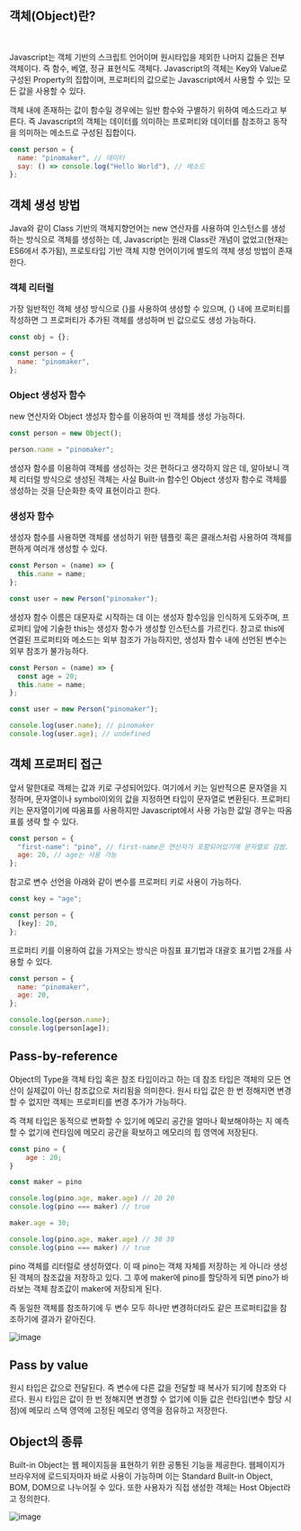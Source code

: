 ## 객체(Object)란?

<br />

Javascript는 객체 기반의 스크립트 언어이며 원시타입을 제외한 나머지 값들은 전부 객체이다. 즉 함수, 베열, 정규 표현식도 객체다. Javascript의 객체는 Key와 Value로 구성된 Property의 집합이며, 프로퍼티의 값으로는 Javascript에서 사용할 수 있는 모든 값을 사용할 수 있다.

객체 내에 존재하는 값이 함수일 경우에는 일반 함수와 구별하기 위하여 메소드라고 부른다. 즉 Javascript의 객체는 데이터를 의미하는 프로퍼티와 데이터를 참조하고 동작을 의미하는 메소드로 구성된 집합이다.

```javascript
const person = {
  name: "pinomaker", // 데이터
  say: () => console.log("Hello World"), // 메소드
};
```

## 객체 생성 방법

Java와 같이 Class 기반의 객체지향언어는 new 연산자를 사용하여 인스턴스를 생성하는 방식으로 객체를 생성하는 데, Javascript는 원래 Class란 개념이 없었고(현재는 ES6에서 추가됨), 프로토타입 기반 객체 지향 언어이기에 별도의 객체 생성 방법이 존재한다.

### 객체 리터럴

가장 일반적인 객체 생성 방식으로 {}를 사용하여 생성할 수 있으며, {} 내에 프로퍼티를 작성하면 그 프로퍼티가 추가된 객체를 생성하며 빈 값으로도 생성 가능하다.

```javascript
const obj = {};

const person = {
  name: "pinomaker",
};
```

### Object 생성자 함수

new 연산자와 Object 생성자 함수를 이용하여 빈 객체를 생성 가능하다.

```javascript
const person = new Object();

person.name = "pinomaker";
```

생성자 함수를 이용하여 객체를 생성하는 것은 편하다고 생각하지 않은 데, 알아보니 객체 리터럴 방식으로 생성된 객체는 사실 Built-in 함수인 Object 생성자 함수로 객체를 생성하는 것을 단순화한 축약 표현이라고 한다.

### 생성자 함수

생성자 함수를 사용하면 객체를 생성하기 위한 템플릿 혹은 클래스처럼 사용하여 객체를 편하게 여러개 생성할 수 있다.

```javascript
const Person = (name) => {
  this.name = name;
};

const user = new Person("pinomaker");
```

생성자 함수 이름은 대문자로 시작하는 데 이는 생성자 함수임을 인식하게 도와주며, 프로퍼티 앞에 기술한 this는 생성자 함수가 생성할 인스턴스를 가르킨다. 참고로 this에 연결된 프로퍼티와 메소드는 외부 참조가 가능하지만, 생성자 함수 내에 선언된 변수는 외부 참조가 불가능하다.

```javascript
const Person = (name) => {
  const age = 20;
  this.name = name;
};

const user = new Person("pinomaker");

console.log(user.name); // pinomaker
console.log(user.age); // undefined
```

## 객체 프로퍼티 접근

앞서 말한대로 객체는 값과 키로 구성되어있다. 여기에서 키는 일반적으론 문자열을 지정하며, 문자열이나 symbol이외의 값을 지정하면 타입이 문자열로 변환된다. 프로퍼티 키는 문자열이기에 따옴표를 사용하지만 Javascript에서 사용 가능한 값일 경우는 따옴표를 생략 할 수 있다.

```javascript
const person = {
  "first-name": "pino", // first-name은 연산자가 포함되어있기에 문자열로 감쌈.
  age: 20, // age는 사용 가능
};
```

참고로 변수 선언을 아래와 같이 변수를 프로퍼티 키로 사용이 가능하다.

```javascript
const key = "age";

const person = {
  [key]: 20,
};
```

프로퍼티 키를 이용하여 값을 가져오는 방식은 마침표 표기법과 대괄호 표기법 2개를 사용할 수 있다.

```javascript
const person = {
  name: "pinomaker",
  age: 20,
};

console.log(person.name);
console.log(person[age]);
```

## Pass-by-reference

Object의 Type을 객체 타입 혹은 참조 타입이라고 하는 데 참조 타입은 객체의 모든 연산이 실제값이 아닌 참조값으로 처리됨을 의미한다. 원시 타입 값은 한 번 정해지면 변경할 수 없지만 객체는 프로퍼티를 변경 추가가 가능하다.

즉 객체 타입은 동적으로 변화할 수 있기에 메모리 공간을 얼마나 확보해야하는 지 예측할 수 없기에 런타임에 메모리 공간을 확보하고 메모리의 힙 영역에 저장된다.

```javascript
const pino = {
    age : 20;
}

const maker = pino

console.log(pino.age, maker.age) // 20 20
console.log(pino === maker) // true

maker.age = 30;

console.log(pino.age, maker.age) // 30 30
console.log(pino === maker) // true
```

pino 객체를 리터럴로 생성하였다. 이 때 pino는 객체 자체를 저장하는 게 아니라 생성된 객체의 참조값을 저장하고 있다. 그 후에 maker에 pino를 할당하게 되면 pino가 바라보는 객체 참조값이 maker에 저장되게 된다.

즉 동일한 객체를 참조하기에 두 변수 모두 하나만 변경하더라도 같은 프로퍼티값을 참조하기에 결과가 같아진다.

![image](https://github.com/pinomaker-hoo/TIL/assets/56928532/89b00be7-e4e0-4564-ad87-591be3c27831)

## Pass by value

원시 타입은 값으로 전달된다. 즉 변수에 다른 값을 전달할 때 복사가 되기에 참조와 다르다. 원시 타입은 값이 한 번 정해지면 변경할 수 없기에 이들 값은 런타임(변수 할당 시점)에 메모리 스택 영역에 고정된 메모리 영역을 점유하고 저장한다.

## Object의 종류

Built-in Object는 웹 페이지등을 표현하기 위한 공통된 기능을 제공한다. 웹페이지가 브라우저에 로드되자마자 바로 사용이 가능하며 이는 Standard Built-in Object, BOM, DOM으로 나누어질 수 있다. 또한 사용자가 직접 생성한 객체는 Host Object라고 정의한다.

![image](https://github.com/pinomaker-hoo/TIL/assets/56928532/adf0e519-e9e1-45d9-9c4b-8b460866d918)
